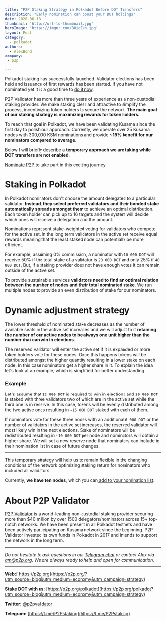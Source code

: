 ```yaml
---
title: "P2P Staking Strategy in Polkadot Before DOT Transfers"
description: "Early nomination can boost your DOT holdings"
date: 2020-06-18
thumbnail: 'http://url-to-thumbnail.jpg'
heroImage: 'https://imgur.com/BOidENh.jpg'
layout: Post
category:
  - polkadot
authors:
  - AlexBond
company:
 - p2p

---
```


Polkadot staking has successfully launched. Validator elections has been held and issuance of first rewards has been started. If you have not nominated yet it is a good time to [do it now](https://economy.p2p.org/polkadot-nomination-guide?utm_source=strategy&utm_campaign=strategy).

P2P Validator has more than three years of experience as a non-custodial staking provider. We make staking clear and attractive to simplify the process, incentivizing token holders to secure the network. **The main goal of our staking strategy is maximizing rewards for token holders.** 

To reach that goal in Polkadot, we have been validating Kusama since the first day to polish our approach. Currently, we operate over 25 Kusama nodes with 300,000 KSM nominations and provide **~15% benefit for our nominators compared to average.** 

Below I will briefly describe a **temporary approach we are taking while DOT transfers are not enabled**. 

[Nominate P2P](https://p2p.org/polkadot?utm_source=blog&utm_medium=economy&utm_campaign=strategy) to take part in this exciting journey.

# Staking in Polkadot

In Polkadot nominators don't choose the amount delegated to a particular validator. **Instead, they select preferred validators and their bonded stake automatically spreads amongst them** to achieve an optimal distribution. Each token holder can pick up to 16 targets and the system will decide which ones will receive a delegation and the amount.

Nominations represent stake-weighted voting for validators who compete for the active set. In the long term validators in the active set receive equal rewards meaning that the least staked node can potentially be more efficient.

For example, assuming 0% commission, a nominator with `10 000 DOT` will receive 50% if the total stake of a validator is `20 000 DOT` and only 25% if `40 000 DOT`. But, if a staking provider does not have enough votes it can remain outside of the active set.

To provide sustainable services **validators need to find an optimal relation between the number of nodes and their total nominated stake**. We run multiple nodes to provide an even distribution of stake for our nominators.

# Dynamic adjustment strategy

The lower threshold of nominated stake decreases as the number of available seats in the active set increases and we will adjust to it **retaining the number of our active nodes to be always one unit higher than the number that can win in elections**.

The reserved validator will enter the active set if it is expanded or more token holders vote for these nodes. Once this happens tokens will be distributed amongst the higher quantity resulting in a lower stake on each node. In this case nominators get a higher share in it. To explain the idea let's look at an example, which is simplified for better understanding.

### Example

Let's assume that `12 000 DOT` is required to win in elections and `30 000 DOT` is staked with three validators two of which are in the active set while the third one is in reserve. In this case, tokens will be evenly distributed among the two active ones resulting in `~15 000 DOT` staked with each of them.

If nominators vote for these three nodes with an additional `6 000 DOT` or the number of validators in the active set increases, the reserved validator will most likely win in the next elections. Stake of nominators will be redistributed resulting in `~10 000 DOT` per node and nominators will obtain a higher share. We will set a new reserve node that nominators can include in their nomination list in case of future changes.

---

This temporary strategy will help us to remain flexible in the changing conditions of the network optimizing staking return for nominators who included all validators.

Currently, **we have ten nodes**, which you can[ add to your nomination list](https://p2p.org/polkadot?utm_source=blog&utm_medium=economy&utm_campaign=strategy).

# About P2P Validator

[P2P Validator](https://p2p.org/?utm_source=blog&utm_medium=economy&utm_campaign=strategy) is a world-leading non-custodial staking provider securing more than $40 million by over 1500 delegators/nominators across 15+ top-notch networks. We have been present in all Polkadot testnets and have been actively participating on Kusama network since the beginning. P2P Validator invested its own funds in Polkadot in 2017 and intends to support the network in the long term.

------

*Do not hesitate to ask questions in our [Telegram chat](https://t.me/P2Pstaking) or contact Alex via am@p2p.org. We are always ready to help and open for communication.*

------

**Web:**[ https://p2p.org](https://p2p.org/?utm_source=blog&utm_medium=economy&utm_campaign=strategy)

**Stake DOT with us:** [https://p2p.org/polkadot](https://p2p.org/polkadot?utm_source=blog&utm_medium=economy&utm_campaign=strategy)

**Twitter:**[ @p2pvalidator](https://twitter.com/p2pvalidator)

**Telegram:** [https://t.me/P2Pstaking](https://t.me/P2Pstaking)